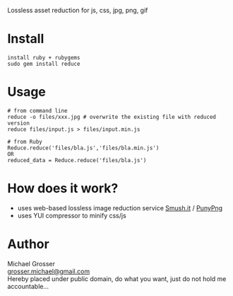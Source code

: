 Lossless asset reduction for js, css, jpg, png, gif 

Install
=======
    install ruby + rubygems
    sudo gem install reduce

Usage
=====
    # from command line
    reduce -o files/xxx.jpg # overwrite the existing file with reduced version
    reduce files/input.js > files/input.min.js

    # from Ruby
    Reduce.reduce('files/bla.js','files/bla.min.js')
    OR
    reduced_data = Reduce.reduce('files/bla.js')

How does it work?
=================
 - uses web-based lossless image reduction service [Smush.it](http://smush.it) / [PunyPng](http://www.gracepointafterfive.com/punypng)
 - uses YUI compressor to minify css/js

Author
======
Michael Grosser  
grosser.michael@gmail.com  
Hereby placed under public domain, do what you want, just do not hold me accountable...  